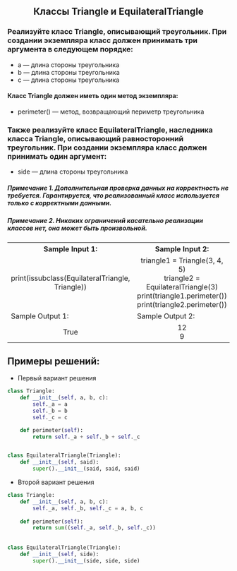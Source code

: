 <h2 style="text-align:center">Классы Triangle и EquilateralTriangle</h2>

### Реализуйте класс Triangle, описывающий треугольник. При создании экземпляра класс должен принимать три аргумента в следующем порядке:
* a — длина стороны треугольника
* b — длина стороны треугольника
* c — длина стороны треугольника
#### Класс Triangle должен иметь один метод экземпляра:
* perimeter() — метод, возвращающий периметр треугольника
### Также реализуйте класс EquilateralTriangle, наследника класса Triangle, описывающий равносторонний треугольник. При создании экземпляра класс должен принимать один аргумент:
* side — длина стороны треугольника

##### Примечание 1. Дополнительная проверка данных на корректность не требуется. Гарантируется, что реализованный класс используется только с корректными данными.
##### Примечание 2. Никаких ограничений касательно реализации классов нет, она может быть произвольной.

<table align="center">
  <tbody>
    <tr>
      <th>Sample Input 1: </th>
      <th>Sample Input 2: </th>
    </tr>
    <tr>
      <td align="center">print(issubclass(EquilateralTriangle, Triangle))<br></td>
      <td align="center">triangle1 = Triangle(3, 4, 5)<br>
                          triangle2 = EquilateralTriangle(3)<br>
                          print(triangle1.perimeter())<br>
                          print(triangle2.perimeter())<br></td>
    </tr>
    <tr>
      <td>Sample Output 1:</td>
      <td>Sample Output 2:</td>
      </tr>
    <tr>
      <td align="center">
                        True<br>
      </td>
      <td align="center">
                        12<br>
                        9<br>
      </td>
    </tr>
  </tbody>
</table>



## Примеры решений:
* Первый вариант решения
```python
class Triangle:
    def __init__(self, a, b, c):
        self._a = a
        self._b = b
        self._c = c

    def perimeter(self):
        return self._a + self._b + self._c


class EquilateralTriangle(Triangle):
    def __init__(self, said):
        super().__init__(said, said, said)
```
* Второй вариант решения

```python
class Triangle:
    def __init__(self, a, b, c):
        self._a, self._b, self._c = a, b, c
        
    def perimeter(self):
        return sum((self._a, self._b, self._c))
    
    
class EquilateralTriangle(Triangle):
    def __init__(self, side):
        super().__init__(side, side, side)
```


